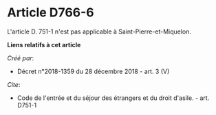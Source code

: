 # Article D766-6

L'article D. 751-1 n'est pas applicable à Saint-Pierre-et-Miquelon.

**Liens relatifs à cet article**

_Créé par_:

  - Décret n°2018-1359 du 28 décembre 2018 - art. 3 (V)

_Cite_:

  - Code de l'entrée et du séjour des étrangers et du droit d'asile. - art. D751-1
